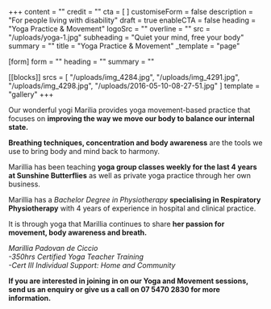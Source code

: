 +++
content = ""
credit = ""
cta = [ ]
customiseForm = false
description = "For people living with disability"
draft = true
enableCTA = false
heading = "Yoga Practice & Movement"
logoSrc = ""
overline = ""
src = "/uploads/yoga-1.jpg"
subheading = "Quiet your mind, free your body"
summary = ""
title = "Yoga Practice & Movement"
_template = "page"

[form]
form = ""
heading = ""
summary = ""

[[blocks]]
srcs = [
  "/uploads/img_4284.jpg",
  "/uploads/img_4291.jpg",
  "/uploads/img_4298.jpg",
  "/uploads/2016-05-10-08-27-51.jpg"
]
template = "gallery"
+++

Our wonderful yogi Marilia provides yoga movement-based practice that focuses on **improving the way we move our body to balance our internal state.**

**Breathing techniques, concentration and body awareness** are the tools we use to bring body and mind back to harmony.

Marillia has been teaching **yoga group classes weekly for the last 4 years at Sunshine Butterflies** as well as private yoga practice through her own business.

Marillia has a _Bachelor Degree in Physiotherapy_ **specialising in Respiratory Physiotherapy** with 4 years of experience in hospital and clinical practice.

It is through yoga that Marillia continues to share **her passion for movement, body awareness and breath.**

_Marillia Padovan de Ciccio  
\-350hrs Certified Yoga Teacher Training  
\-Cert III Individual Support: Home and Community_

**If you are interested in joining in on our Yoga and Movement sessions, send us an enquiry or give us a call on 07 5470 2830 for more information.**
